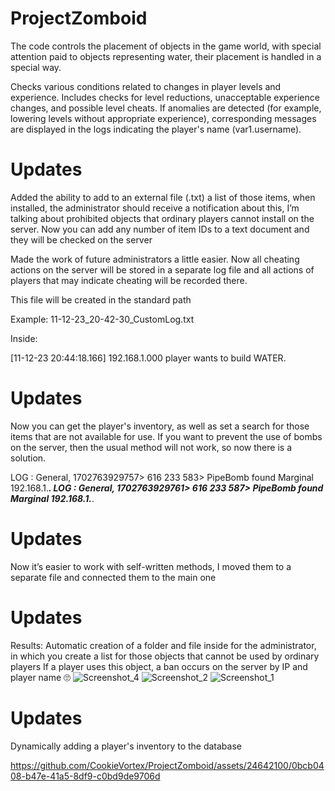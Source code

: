 # ProjectZomboid
The code controls the placement of objects in the game world, with special attention paid to objects representing water, their placement is handled in a special way.

Checks various conditions related to changes in player levels and experience. Includes checks for level reductions, unacceptable experience changes, and possible level cheats.
If anomalies are detected (for example, lowering levels without appropriate experience), corresponding messages are displayed in the logs indicating the player's name (var1.username).

# Updates
Added the ability to add to an external file (.txt) a list of those items, when installed, the administrator should receive a notification about this, I’m talking about prohibited objects that ordinary players cannot install on the server.
Now you can add any number of item IDs to a text document and they will be checked on the server

Made the work of future administrators a little easier.
Now all cheating actions on the server will be stored in a separate log file and all actions of players that may indicate cheating will be recorded there.

This file will be created in the standard path

Example:
11-12-23_20-42-30_CustomLog.txt

Inside:

[11-12-23 20:44:18.166] <BUILD> 192.168.1.000 player wants to build WATER.

# Updates
Now you can get the player's inventory, as well as set a search for those items that are not available for use.
If you want to prevent the use of bombs on the server, then the usual method will not work, so now there is a solution.

LOG  : General, 1702763929757> 616 233 583> PipeBomb found Marginal 192.168.1.***.
LOG  : General, 1702763929761> 616 233 587> PipeBomb found Marginal 192.168.1.***.
# Updates
Now it’s easier to work with self-written methods, I moved them to a separate file and connected them to the main one
# Updates
Results: Automatic creation of a folder and file inside for the administrator, in which you create a list for those objects that cannot be used by ordinary players
If a player uses this object, a ban occurs on the server by IP and player name 🙄 
![Screenshot_4](https://github.com/CookieVortex/ProjectZomboid/assets/24642100/947a1421-2aba-4442-8f20-dd0112c5802d)
![Screenshot_2](https://github.com/CookieVortex/ProjectZomboid/assets/24642100/21a6096a-3884-4c5d-a5a9-31cc551c9761)
![Screenshot_1](https://github.com/CookieVortex/ProjectZomboid/assets/24642100/e63a202b-08f5-401e-b739-efdd8f8fcdf7)

# Updates

Dynamically adding a player's inventory to the database

https://github.com/CookieVortex/ProjectZomboid/assets/24642100/0bcb0408-b47e-41a5-8df9-c0bd9de9706d

